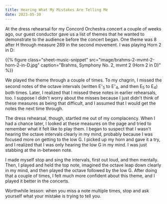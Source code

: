 ```yaml
---
title: Hearing What My Mistakes Are Telling Me
date: 2023-05-30
---
```


At the dress rehearsal for my Concord Orchestra concert a couple of weeks ago, our guest conductor gave us a list of themes that he wanted to demonstrate to the audience before the concert began. One theme was 8 after H through measure 289 in the second movement. I was playing Horn 2 in D:

{{% figure class="sheet-music-snippet"
  src="image/brahms-2-mvmt-2-horn-2-in-D.jpg" 
  caption="Brahms, Symphony No. 2, mvmt 2 (Horn 2 in D)"
%}}

We played the theme through a couple of times. To my chagrin, I missed the second notes of the octave intervals (written E<sup>♭</sup><sub>5</sub> to E<sup>♭</sup><sub>4</sub>, and then E<sub>5</sub> to E<sub>4</sub>) both times. Later, I realized that I missed these notes in earlier rehearsals, too. I suppose I didn't worry about the misses because I just didn't think of these measures as being that difficult, and I assumed that I would get the notes the next time through.

The dress rehearsal, though, startled me out of my complacency. When I had a chance later, I looked at these measures on the page and tried to remember what it felt like to play them. I began to suspect that I wasn't hearing the octave intervals clearly in my mind, probably because I was focused more on getting to the low G. I picked up my horn and gave it a try, and I realized that I was only hearing the low G in my mind. I was just stabbing at the in-between note.

I made myself stop and sing the intervals, first out loud, and then mentally. Then, I played and held the top note, imagined the octave leap down clearly in my mind, and then played the octave followed by the low G. After doing that a couple of times, I felt much more confident about this theme, and I played it better in the concerts.

Worthwhile lesson: when you miss a note multiple times, stop and ask yourself what your mistake is trying to tell you.